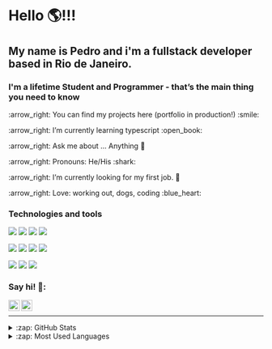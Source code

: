 # Hello :earth_americas:!!!
## My name is Pedro and i'm a fullstack developer based in Rio de Janeiro.
### I'm a lifetime Student and Programmer - that’s the main thing you need to know

<p align="left"> :arrow_right: You can find my projects here (portfolio in production!) :smile: </p>
<p align="left"> :arrow_right: I’m currently learning typescript :open_book: </p>
<p align="left"> :arrow_right: Ask me about ... Anything 💬 </p>
<p align="left"> :arrow_right: Pronouns: He/His :shark: </p>
<p align="left"> :arrow_right: I’m currently looking for my first job. 🔭  </p>
<p align="left"> :arrow_right: Love: working out, dogs, coding :blue_heart: </p>

### <p align="left">Technologies and tools</p>
<p>
<img src="https://img.shields.io/badge/-html5-000000?style=for-the-badge" />
<img src="https://img.shields.io/badge/-css3-blue?style=for-the-badge" />
<img src="https://img.shields.io/badge/-javascript-000000?style=for-the-badge" />
<img src="https://img.shields.io/badge/-react-blue?style=for-the-badge" />
</p>
<p>
<img src="https://img.shields.io/badge/-nodejs-000000?style=for-the-badge" />
<img src="https://img.shields.io/badge/-postgresql-blue?style=for-the-badge" />
<img src="https://img.shields.io/badge/-jest-000000?style=for-the-badge" />
<img src="https://img.shields.io/badge/-express-blue?style=for-the-badge" />
</p>
<p>
<img src="https://img.shields.io/badge/-git-000000?style=for-the-badge" />
<img src="https://img.shields.io/badge/-trello-blue?style=for-the-badge" />
<img src="https://img.shields.io/badge/-slack-000000?style=for-the-badge" />
</p>

### Say hi! :wave::
[<img align="left" alt="LinkedIn" width="22px" src="https://cdn.jsdelivr.net/npm/simple-icons@v3/icons/linkedin.svg" />][linkedin]
[<img align="left" alt="Instagram" width="22px" src="https://cdn.jsdelivr.net/npm/simple-icons@v3/icons/instagram.svg" />][instagram]

<br />

---

<details>
  <summary>:zap: GitHub Stats</summary>
  <img align="left" alt="Pedro's GitHub Stats" src="https://github-readme-stats.vercel.app/api?username=PMafra&show_icons=true&hide_border=true" />
</details>
<details>
  <summary>:zap: Most Used Languages</summary>
<img align="left" alt="Pedro's GitHub Top Languages" src="https://github-readme-stats.vercel.app/api/top-langs/?username=PMafra" />
</details>

[linkedin]: https://www.linkedin.com/in/pedro-mafra-de-rezende-marques-01371920a/
[instagram]: https://www.instagram.com/pedro_mafra/

